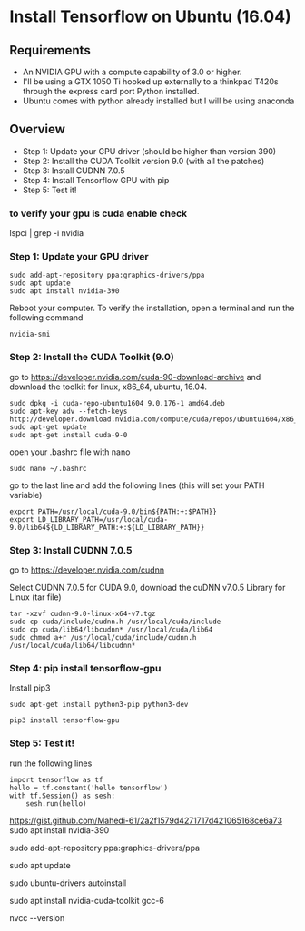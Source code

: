# Install Tensorflow on Ubuntu (16.04)


## Requirements
- An NVIDIA GPU with a compute capability of 3.0 or higher.
- I'll be using a GTX 1050 Ti hooked up externally to a thinkpad T420s through the express card port Python installed.
- Ubuntu comes with python already installed but I will be using anaconda

## Overview
- Step 1: Update your GPU driver (should be higher than version 390)
- Step 2: Install the CUDA Toolkit version 9.0 (with all the patches)
- Step 3: Install CUDNN 7.0.5
- Step 4: Install Tensorflow GPU with pip
- Step 5: Test it!

### to verify your gpu is cuda enable check
lspci | grep -i nvidia

### Step 1: Update your GPU driver
<pre><code>sudo add-apt-repository ppa:graphics-drivers/ppa
sudo apt update
sudo apt install nvidia-390
</pre></code>

Reboot your computer. To verify the installation, open a terminal and run the following command
<pre><code>nvidia-smi</pre></code>

### Step 2: Install the CUDA Toolkit (9.0)
go to https://developer.nvidia.com/cuda-90-download-archive and download the toolkit for linux, x86_64, ubuntu, 16.04.

<pre><code>sudo dpkg -i cuda-repo-ubuntu1604_9.0.176-1_amd64.deb 
sudo apt-key adv --fetch-keys http://developer.download.nvidia.com/compute/cuda/repos/ubuntu1604/x86_64/7fa2af80.pub
sudo apt-get update
sudo apt-get install cuda-9-0</pre></code>

open your .bashrc file with nano
<pre><code>sudo nano ~/.bashrc</pre></code>

go to the last line and add the following lines (this will set your PATH variable)
<pre><code>export PATH=/usr/local/cuda-9.0/bin${PATH:+:$PATH}}
export LD_LIBRARY_PATH=/usr/local/cuda-9.0/lib64${LD_LIBRARY_PATH:+:${LD_LIBRARY_PATH}}</pre></code>

### Step 3: Install CUDNN 7.0.5
go to https://developer.nvidia.com/cudnn

Select CUDNN 7.0.5 for CUDA 9.0, download the cuDNN v7.0.5 Library for Linux (tar file)

<pre><code>tar -xzvf cudnn-9.0-linux-x64-v7.tgz
sudo cp cuda/include/cudnn.h /usr/local/cuda/include
sudo cp cuda/lib64/libcudnn* /usr/local/cuda/lib64
sudo chmod a+r /usr/local/cuda/include/cudnn.h /usr/local/cuda/lib64/libcudnn*</pre></code>

### Step 4: pip install tensorflow-gpu

Install pip3
<pre><code>sudo apt-get install python3-pip python3-dev

pip3 install tensorflow-gpu</pre></code>

### Step 5: Test it!
run the following lines
<pre><code>import tensorflow as tf
hello = tf.constant('hello tensorflow')
with tf.Session() as sesh:
    sesh.run(hello)</pre></code>


https://gist.github.com/Mahedi-61/2a2f1579d4271717d421065168ce6a73
sudo apt install nvidia-390

sudo add-apt-repository ppa:graphics-drivers/ppa

sudo apt update

sudo ubuntu-drivers autoinstall

sudo apt install nvidia-cuda-toolkit gcc-6

nvcc --version
